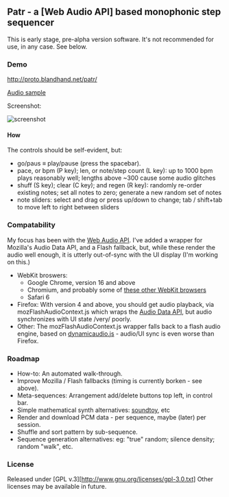 ## Patr - a [Web Audio API] based monophonic step sequencer

This is early stage, pre-alpha version software.  It's not recommended for use, in any case.  See below.

### Demo

<http://proto.blandhand.net/patr/>

[Audio sample](http://proto.blandhand.net/static/js/patr/media/aucap.html)

<!--
<audio controls>
    <source src="http://proto.blandhand.net/static/js/patr/media/aucap.wav">
    <source src="http://proto.blandhand.net/static/js/patr/media/aucap.ogg">
    <source src="http://proto.blandhand.net/static/js/patr/media/aucap.mp3">
</audio>
-->

Screenshot:

![screenshot](http://proto.blandhand.net/static/js/patr/media/screencap.png)

#### How

The controls should be self-evident, but:

* go/paus &equiv; play/pause (press the spacebar).
* pace, or bpm (P key); len, or note/step count (L key): up to 1000 bpm plays reasonably well; lengths above ~300 cause some audio glitches
* shuff (S key); clear (C key); and regen (R key): randomly re-order existing notes; set all notes to zero; generate a new random set of notes
* note sliders: select and drag or press up/down to change; tab / shift+tab to move left to right between sliders

### Compatability
My focus has been with the [Web Audio API](https://dvcs.w3.org/hg/audio/raw-file/tip/webaudio/specification.html).  I've added a wrapper for Mozilla's Audio Data API, and a Flash fallback, but, while these render the audio well enough, it is utterly out-of-sync with the UI display (I'm working on this.)

* WebKit broswers: 
    * Google Chrome, version 16 and above
    * Chromium, and probably some of [these other WebKit browsers](http://en.wikipedia.org/wiki/List_of_web_browsers#WebKit-based)
    * Safari 6
* Firefox: With version 4 and above, you should get audio playback, via mozFlashAudioContext.js which wraps the [Audio Data API](https://wiki.mozilla.org/Audio_Data_API), but audio synchronizes with UI state /very/ poorly. 
* Other: The mozFlashAudioContext.js wrapper falls back to a flash audio engine, based on [dynamicaudio.js] - audio/UI sync is even worse than Firefox.


### Roadmap
* How-to: An automated walk-through.
* Improve Mozilla / Flash fallbacks (timing is currently borken - see above).
* Meta-sequences: Arrangement add/delete buttons top left, in control bar.
* Simple mathematical synth alternatives: [soundtoy], etc
* Render and download PCM data - per sequence, maybe (later) per session.
* Shuffle and sort pattern by sub-sequence.
* Sequence generation alternatives: eg: "true" random; silence density; random "walk", etc.

### License
Released under [GPL v.3][http://www.gnu.org/licenses/gpl-3.0.txt]
Other licenses may be available in future.

<!--
### Attribs
1. [dynamicaudio.js]
2. [soundtoy]
3. [chipmusix]
-->

[dynamicaudio.js]: https://github.com/bfirsh/dynamicaudio.js/
[soundtoy]: http://www.iquilezles.org/apps/soundtoy/index.html
